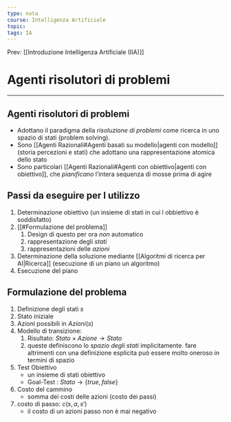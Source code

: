 ```yaml
---
type: nota
course: Intelligenza Artificiale
topic: 
tags: IA
---
```


Prev: [[Introduzione Intelligenza Artificiale (IIA)]]

# Agenti risolutori di problemi
---
## Agenti risolutori di problemi
- Adottano il paradigma della _risoluzione di problemi_ come ricerca in uno spazio di stati (problem solving). 
-  Sono [[Agenti Razionali#Agenti basati su modello|agenti con modello]] (storia percezioni e stati) che adottano una rappresentazione atomica dello stato 
-  Sono particolari [[Agenti Razionali#Agenti con obiettivo|agenti con obiettivo]], che _pianificano_ l’intera sequenza di mosse prima di agire


## Passi da eseguire per l utilizzo
1. Determinazione obiettivo (un insieme di stati in cui l obbiettivo è soddisfatto)
2. [[#Formulazione del problema]]
	1. Design di questo per ora _non_ automatico
	2. rappresentazione degli _stati_
	3. rappresentazioni delle _azioni_
3. Determinazione della soluzione mediante [[Algoritmi di ricerca per AI|Ricerca]] (esecuzione di un piano un algoritmo)
4. Esecuzione del piano


## Formulazione del problema
1. Definizione degli stati $s$
2. Stato iniziale
3. Azioni possibili in $Azioni(s)$
4. Modello di transizione:
	1. Risultato: $Stato \times Azione \rightarrow Stato$
	2. queste definiscono lo _spazio degli stati_ implicitamente. fare altrimenti con una definizione esplicita può essere molto oneroso in termini di spazio
5. Test Obiettivo
	- un insieme di stati obiettivo
	- Goal-Test : $Stato \rightarrow \{true,false\}$
6. Costo del cammino
	- somma dei costi delle azioni (costo dei passi)
7. costo di passo: $c(s,a,s')$
	- il costo di un azioni passo non è mai negativo
